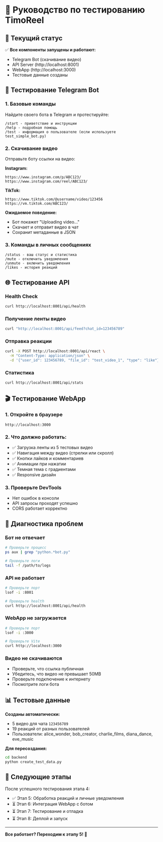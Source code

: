 # 🧪 Руководство по тестированию TimoReel

## 🚀 Текущий статус

✅ **Все компоненты запущены и работают:**
- Telegram Bot (скачивание видео)
- API Server (http://localhost:8001)
- WebApp (http://localhost:3000)
- Тестовые данные созданы

## 📱 Тестирование Telegram Bot

### 1. Базовые команды
Найдите своего бота в Telegram и протестируйте:

```
/start - приветствие и инструкции
/help - подробная помощь
/test - информация о пользователе (если используете test_simple_bot.py)
```

### 2. Скачивание видео
Отправьте боту ссылки на видео:

**Instagram:**
```
https://www.instagram.com/p/ABC123/
https://www.instagram.com/reel/ABC123/
```

**TikTok:**
```
https://www.tiktok.com/@username/video/123456
https://vm.tiktok.com/ABC123/
```

**Ожидаемое поведение:**
- Бот покажет "Uploading video..."
- Скачает и отправит видео в чат
- Сохранит метаданные в JSON

### 3. Команды в личных сообщениях
```
/status - ваш статус и статистика
/mute - отключить уведомления
/unmute - включить уведомления
/likes - история реакций
```

## 🌐 Тестирование API

### Health Check
```bash
curl http://localhost:8001/api/health
```

### Получение ленты видео
```bash
curl "http://localhost:8001/api/feed?chat_id=123456789"
```

### Отправка реакции
```bash
curl -X POST http://localhost:8001/api/react \
  -H "Content-Type: application/json" \
  -d '{"user_id": 123456789, "file_id": "test_video_1", "type": "like"}'
```

### Статистика
```bash
curl http://localhost:8001/api/stats
```

## 🎬 Тестирование WebApp

### 1. Откройте в браузере
```
http://localhost:3000
```

### 2. Что должно работать:
- ✅ Загрузка ленты из 5 тестовых видео
- ✅ Навигация между видео (стрелки или скролл)
- ✅ Кнопки лайков и комментариев
- ✅ Анимации при нажатии
- ✅ Темная тема с градиентами
- ✅ Responsive дизайн

### 3. Проверьте DevTools
- Нет ошибок в консоли
- API запросы проходят успешно
- CORS работает корректно

## 🔧 Диагностика проблем

### Бот не отвечает
```bash
# Проверьте процесс
ps aux | grep "python.*bot.py"

# Проверьте логи
tail -f /path/to/logs
```

### API не работает
```bash
# Проверьте порт
lsof -i :8001

# Проверьте health
curl http://localhost:8001/api/health
```

### WebApp не загружается
```bash
# Проверьте порт
lsof -i :3000

# Проверьте Vite
curl http://localhost:3000
```

### Видео не скачиваются
- Проверьте, что ссылка публичная
- Убедитесь, что видео не превышает 50MB
- Проверьте подключение к интернету
- Посмотрите логи бота

## 📊 Тестовые данные

**Созданы автоматически:**
- 5 видео для чата `123456789`
- 19 реакций от разных пользователей
- Пользователи: alice_wonder, bob_creator, charlie_films, diana_dance, eve_music

**Для пересоздания:**
```bash
cd backend
python create_test_data.py
```

## 🎯 Следующие этапы

После успешного тестирования этапа 4:
- ✅ Этап 5: Обработка реакций и личные уведомления
- ⏳ Этап 6: Интеграция WebApp с ботом
- ⏳ Этап 7: Тестирование и отладка
- ⏳ Этап 8: Деплой и запуск

---

**Все работает? Переходим к этапу 5! 🚀** 